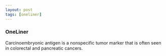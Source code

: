 ```yaml
---
layout: post
tags: [oneliner]
---
```



### OneLiner

Carcinoembryonic antigen is a nonspecific tumor marker that is often seen in colorectal and pancreatic cancers.
